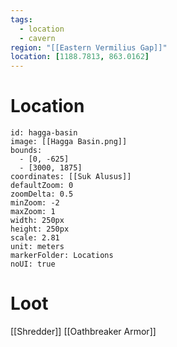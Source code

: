```yaml
---
tags:
  - location
  - cavern
region: "[[Eastern Vermilius Gap]]"
location: [1188.7813, 863.0162]
---
```

# Location
```leaflet
id: hagga-basin
image: [[Hagga Basin.png]]
bounds:
  - [0, -625]
  - [3000, 1875]
coordinates: [[Suk Alusus]]
defaultZoom: 0
zoomDelta: 0.5
minZoom: -2
maxZoom: 1
width: 250px
height: 250px
scale: 2.81
unit: meters
markerFolder: Locations
noUI: true
```
# Loot
[[Shredder]]
[[Oathbreaker Armor]]